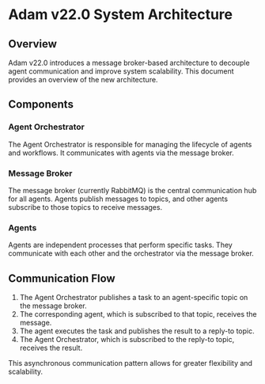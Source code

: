 # Adam v22.0 System Architecture

## Overview

Adam v22.0 introduces a message broker-based architecture to decouple agent communication and improve system scalability. This document provides an overview of the new architecture.

## Components

### Agent Orchestrator

The Agent Orchestrator is responsible for managing the lifecycle of agents and workflows. It communicates with agents via the message broker.

### Message Broker

The message broker (currently RabbitMQ) is the central communication hub for all agents. Agents publish messages to topics, and other agents subscribe to those topics to receive messages.

### Agents

Agents are independent processes that perform specific tasks. They communicate with each other and the orchestrator via the message broker.

## Communication Flow

1. The Agent Orchestrator publishes a task to an agent-specific topic on the message broker.
2. The corresponding agent, which is subscribed to that topic, receives the message.
3. The agent executes the task and publishes the result to a reply-to topic.
4. The Agent Orchestrator, which is subscribed to the reply-to topic, receives the result.

This asynchronous communication pattern allows for greater flexibility and scalability.
